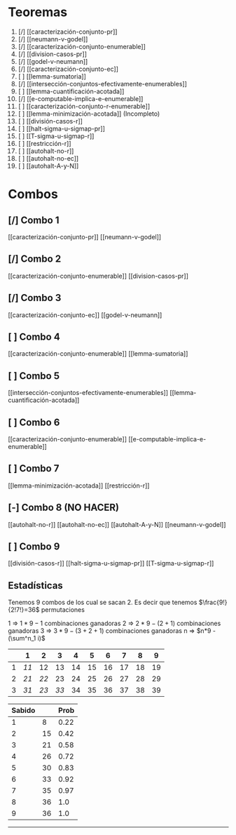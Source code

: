 # Teoremas
01. [/] [[caracterización-conjunto-pr]] 
02. [/] [[neumann-v-godel]]  
03. [/] [[caracterización-conjunto-enumerable]] 
04. [/] [[division-casos-pr]] 
05. [/] [[godel-v-neumann]] 
06. [/] [[caracterización-conjunto-ec]] 
07. [ ] [[lemma-sumatoria]] 
08. [/] [[intersección-conjuntos-efectivamente-enumerables]] 
09. [ ] [[lemma-cuantificación-acotada]] 
10. [/] [[e-computable-implica-e-enumerable]] 
11. [ ] [[caracterización-conjunto-r-enumerable]] 
12. [ ] [[lemma-minimización-acotada]] (Incompleto)
13. [ ] [[división-casos-r]] 
14. [ ] [[halt-sigma-u-sigmap-pr]] 
15. [ ] [[T-sigma-u-sigmap-r]] 
16. [ ] [[restricción-r]]
17. [ ] [[autohalt-no-r]]
18. [ ] [[autohalt-no-ec]]
19. [ ] [[autohalt-A-y-N]]

# Combos
## [/] Combo 1
[[caracterización-conjunto-pr]]
[[neumann-v-godel]]
## [/] Combo 2
[[caracterización-conjunto-enumerable]]
[[division-casos-pr]]
## [/] Combo 3
[[caracterización-conjunto-ec]]
[[godel-v-neumann]]
## [ ] Combo 4
[[caracterización-conjunto-enumerable]]
[[lemma-sumatoria]]
## [ ] Combo 5
[[intersección-conjuntos-efectivamente-enumerables]]
[[lemma-cuantificación-acotada]]
## [ ] Combo 6
[[caracterización-conjunto-enumerable]]
[[e-computable-implica-e-enumerable]]
## [ ] Combo 7
[[lemma-minimización-acotada]]
[[restricción-r]]
## [-] Combo 8 (NO HACER)
[[autohalt-no-r]]
[[autohalt-no-ec]]
[[autohalt-A-y-N]]
[[neumann-v-godel]]
## [ ] Combo 9
[[división-casos-r]]
[[halt-sigma-u-sigmap-pr]]
[[T-sigma-u-sigmap-r]]

Estadísticas
---

Tenemos 9 combos de los cual se sacan 2.
Es decir que tenemos $\frac{9!}{2!7!}=36$ permutaciones

1 => $1*9-1$ combinaciones ganadoras
2 => $2*9-(2+1)$ combinaciones ganadoras
3 => $3*9-(3+2+1)$ combinaciones ganadoras
n => $n*9 - (\sum^n_1 i)$ 

|     | 1    | 2    | 3    | 4   | 5   | 6   | 7   | 8   | 9   |
| --- | ---- | ---- | ---- | --- | --- | --- | --- | --- | --- |
| 1   | *11* | 12   | 13   | 14  | 15  | 16  | 17  | 18  | 19  |
| 2   | *21* | *22* | 23   | 24  | 25  | 26  | 27  | 28  | 29  |
| 3   | *31* | *23* | *33* | 34  | 35  | 36  | 37  | 38  | 39  |

|Sabido| |Prob|
|---|---|---|
|1 |  8 | 0.22|
|2 | 15 | 0.42|
|3 | 21 | 0.58|
|4 | 26 | 0.72|
|5 | 30 | 0.83|
|6 | 33 | 0.92|
|7 | 35 | 0.97|
|8 | 36 | 1.0|
|9 | 36 | 1.0|

---
